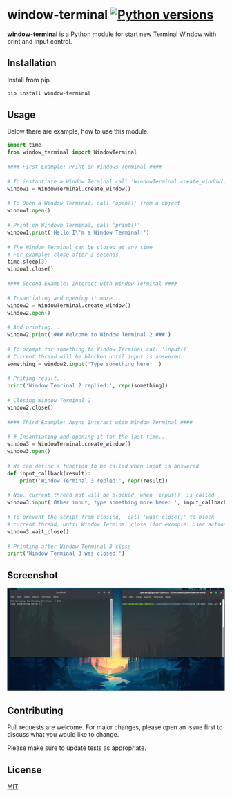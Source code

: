 # window-terminal [![Python versions](https://img.shields.io/badge/python-3-brightgreen.svg)](https://www.python.org/)

**window-terminal** is a Python module for start new Terminal Window with print and input control.

## Installation

Install from pip.

```bash
pip install window-terminal
```

## Usage

Below there are example, how to use this module.

```python
import time
from window_terminal import WindowTerminal

#### First Example: Print on Windows Terminal ####

# To instantiate a Window Terminal call 'WindowTerminal.create_window()' 
window1 = WindowTerminal.create_window()

# To Open a Window Terminal, call 'open()' from a object
window1.open()

# Print on Windown Terminal, call 'print()'
window1.print('Hello I\'m a Window Terminal!')

# The Window Terminal can be closed at any time
# For example: close after 3 seconds
time.sleep(3)
window1.close()

#### Second Example: Interact with Window Terminal ####

# Insantiating and opening it more...
window2 = WindowTerminal.create_window()
window2.open()

# And printing...
window2.print('### Welcome to Window Terminal 2 ###')

# To prompt for something to Window Terminal call 'input()'
# Current thread will be blocked until input is answered
something = window2.input('Type something here: ')

# Priting result...
print('Window Temrinal 2 replied:', repr(something))

# Closing Window Terminal 2
window2.close()

#### Third Example: Async Interact with Window Terminal ####

# # Insantiating and opening it for the last time...
window3 = WindowTerminal.create_window()
window3.open()

# We can define a function to be called when input is answered
def input_callback(result):
	print('Window Terminal 3 repled:', repr(result))

# Now, current thread not will be blocked, when 'input()' is called
window3.input('Other input, type something more here: ', input_callback)

# To prevent the script from closing,  call 'wait_close()' to block 
# current thread, until Window Terminal close (for example: user action).
window3.wait_close()

# Printing after Window Terminal 3 close
print('Window Terminal 3 was closed!')
```


## Screenshot

![Screenshot](screenshot-window-terminal.png)

## Contributing
Pull requests are welcome. For major changes, please open an issue first to discuss what you would like to change.

Please make sure to update tests as appropriate.

## License
[MIT](https://raw.githubusercontent.com/Igorxp5/window-terminal/master/LICENSE)